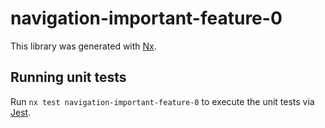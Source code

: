 # navigation-important-feature-0

This library was generated with [Nx](https://nx.dev).

## Running unit tests

Run `nx test navigation-important-feature-0` to execute the unit tests via [Jest](https://jestjs.io).
